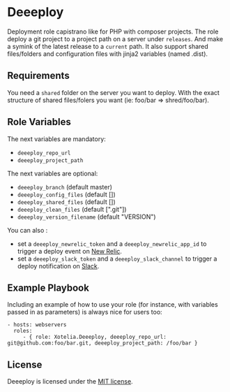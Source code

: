 Deeeploy
========

Deployment role capistrano like for PHP with composer projects. The role deploy a git project to a project path on a server under `releases`. And make a symink of the latest release to a `current` path. It also support shared files/folders and configuration files with jinja2 variables (named .dist).

Requirements
------------

You need a `shared` folder on the server you want to deploy. With the exact structure of shared files/folers you want (ie: foo/bar => shred/foo/bar).

Role Variables
--------------

The next variables are mandatory:

* `deeeploy_repo_url`
* `deeeploy_project_path`

The next variables are optional:

* `deeeploy_branch` (default master)
* `deeeploy_config_files` (default [])
* `deeeploy_shared_files` (default [])
* `deeeploy_clean_files` (default [".git"])
* `deeeploy_version_filename` (default "VERSION")

You can also :

* set a `deeeploy_newrelic_token` and a `deeeploy_newrelic_app_id` to trigger a deploy event on [New Relic](http://newrelic.com/).
* set a `deeeploy_slack_token` and a `deeeploy_slack_channel` to trigger a deploy notification on [Slack](https://slack.com/).

Example Playbook
----------------

Including an example of how to use your role (for instance, with variables passed in as parameters) is always nice for users too:

```
- hosts: webservers
  roles:
     - { role: Xotelia.Deeeploy, deeeploy_repo_url: git@github.com:foo/bar.git, deeeploy_project_path: /foo/bar }
```

License
-------

Deeeploy is licensed under the [MIT license](LICENSE).
